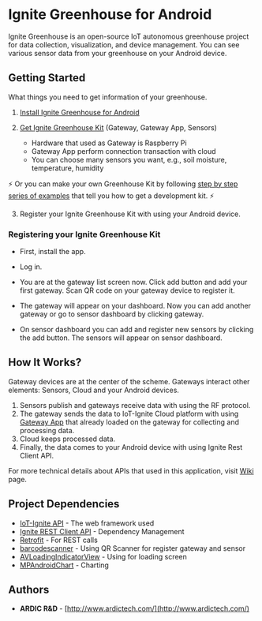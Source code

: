 # Ignite Greenhouse for Android
Ignite Greenhouse is an open-source IoT autonomous greenhouse project for data collection, visualization, and device management. You can see various sensor data from your greenhouse on your Android device.

## Getting Started

What things you need to get information of your greenhouse.

1. [Install Ignite Greenhouse for Android](https://play.google.com/store/apps/details?id=com.ardic.android.kuuklaparentalcontrol)

2. [Get Ignite Greenhouse Kit](https://www.iot-ignite.com/) (Gateway, Gateway App, Sensors)

   * Hardware that used as Gateway is Raspberry Pi
   * Gateway App perform connection transaction with cloud
   * You can choose many sensors you want, e.g., soil moisture, temperature, humidity
   
  :zap: Or you can make your own Greenhouse Kit by following [step by step series of examples](www.iot-ignite.com) that tell you how to get a development kit. :zap:
   
3. Register your Ignite Greenhouse Kit with using your Android device.

### Registering your Ignite Greenhouse Kit

* First, install the app.

* Log in. 

* You are at the gateway list screen now. Click add button and add your first gateway. Scan QR code on your gateway device to register it.

* The gateway will appear on your dashboard. Now you can add another gateway or go to sensor dashboard by clicking gateway.

* On sensor dashboard you can add and register new sensors by clicking the add button. The sensors will appear on sensor dashboard. 

## How It Works?

Gateway devices are at the center of the scheme. Gateways interact other elements: Sensors, Cloud and your Android devices.

1. Sensors publish and gateways receive data with using the RF protocol. 
2. The gateway sends the data to IoT-Ignite Cloud platform with using [Gateway App](https://github.com/freeloki/GreenhousePrivate/wiki) that already loaded on the gateway for collecting and processing data.
3. Cloud keeps processed data. 
4. Finally, the data comes to your Android device with using Ignite Rest Client API.

For more technical details about APIs that used in this application, visit [Wiki](https://github.com/freeloki/GreenhousePrivate/wiki) page.

## Project Dependencies

* [IoT-Ignite API](http://www.dropwizard.io/1.0.2/docs/) - The web framework used
* [Ignite REST Client API](https://maven.apache.org/) - Dependency Management
* [Retrofit](http://square.github.io/retrofit/) - For REST calls
* [barcodescanner](https://github.com/dm77/barcodescanner) - Using QR Scanner for register gateway and sensor
* [AVLoadingIndicatorView](https://github.com/81813780/AVLoadingIndicatorView) - Using for loading screen
* [MPAndroidChart](https://github.com/PhilJay/MPAndroidChart) - Charting

## Authors

* **ARDIC R&D** - [http://www.ardictech.com/](http://www.ardictech.com/)

